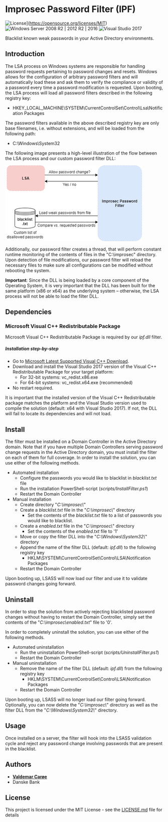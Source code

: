 # Improsec Password Filter (IPF)
![License](https://img.shields.io/badge/License-MIT-red.svg)](https://opensource.org/licenses/MIT) ![Windows Server 2008 R2 | 2012 R2 | 2016](https://img.shields.io/badge/Windows%20Server-2008%20R2%20|%202012%20R2%20|%202016-007bb8.svg) ![Visual Studio 2017](https://img.shields.io/badge/Visual%20Studio-2017-383278.svg)

Blacklist known weak passwords in your Active Directory environments.

## Introduction

The LSA process on Windows systems are responsible for handling password requests pertaining to password changes and resets. Windows allows for the configuration of arbitrary password filters and will automatically load these and ask them to verify the compliance or validity of a password every time a password modification is requested. Upon booting, the LSA process will load all password filters described in the following registry key:
* HKEY_LOCAL_MACHINE\SYSTEM\CurrentControlSet\Control\Lsa\Notification Packages

The password filters available in the above described registry key are only base filenames, i.e. without extensions, and will be loaded from the following path:
* C:\Windows\System32

The following image presents a high-level illustration of the flow between the LSA process and our custom password filter DLL:

![picture](Layout.png)

Additionally, our password filter creates a thread, that will perform constant runtime monitoring of the contents of files in the "C:\improsec" directory. Upon detection of file modifications, our password filter will reload the necessary files to make sure all configurations can be modified without rebooting the system.

**Important**: Since the DLL is being loaded by a core component of the Operating System, it is very important that the DLL has been built for the same platform (x86 or x64) as the underlying system – otherwise, the LSA process will not be able to load the filter DLL.

## Dependencies

### Microsoft Visual C++ Redistributable Package
Microsoft Visual C++ Redistributable Package is required by our *ipf.dll* filter.

##### Installation step-by-step
* Go to [Microsoft Latest Supported Visual C++ Download](https://support.microsoft.com/en-us/help/2977003/the-latest-supported-visual-c-downloads).
* Download and install the Visual Studio 2017 version of the Visual C++ Redistributable Package for your target platform:
  * For 32-bit systems: vc_redist.x86.exe
  * For 64-bit systems: vc_redist.x64.exe (recommended)
* No restart required.

It is important that the installed version of the Visual C++ Redistributable package matches the platform and the Visual Studio version used to compile the solution (default: x64 with Visual Studio 2017). If not, the DLL will fail to locate its dependencies and will not load.

## Install

The filter must be installed on a Domain Controller in the Active Directory domain. Note that if you have multiple Domain Controllers serving password change requests in the Active Directory domain, you must install the filter on each of them for full coverage. In order to install the solution, you can use either of the following methods.
* Automated installation
	* Configure the passwords you would like to blacklist in *blacklist.txt* file
	* Run the installation PowerShell-script (*scripts/InstallFilter.ps1*)
	* Restart the Domain Controller
* Manual installation
	* Create directory "*C:\\improsec\\*"
	* Create a *blacklist.txt* file in the "*C:\\improsec\\*" directory
		* Set the contents of the *blacklist.txt* file to a list of passwords you would like to blacklist.
	* Create a *enabled.txt* file in the "*C:\\improsec\\*" directory
		* Set the contents of the *enabled.txt* file to '1'
	* Move or copy the filter DLL into the "*C:\\Windows\\System32\\*" directory
	* Append the name of the filter DLL (default: *ipf.dll*) to the following registry key
		* HKLM\\SYSTEM\\CurrentControlSet\\Control\\LSA\\Notification Packages
	* Restart the Domain Controller

Upon booting up, LSASS will now load our filter and use it to validate password changes going forward.

## Uninstall

In order to stop the solution from actively rejecting blacklisted password changes without having to restart the Domain Controller, simply set the contents of the "*C:\\improsec\\enabled.txt*" file to '0'.

In order to completely uninstall the solution, you can use either of the following methods.
* Automated uninstallation
	* Run the uninstallation PowerShell-script (*scripts/UninstallFilter.ps1*)
	* Restart the Domain Controller
* Manual uninstallation
	*  Remove the name of the filter DLL (default: *ipf.dll*) from the following registry key
		* HKLM\\SYSTEM\\CurrentControlSet\\Control\\LSA\\Notification Packages
	* Restart the Domain Controller

Upon booting up, LSASS will no longer load our filter going forward. Optionally, you can now delete the "*C:\\improsec\\*" directory as well as the filter DLL from the "*C:\\Windows\\System32\\*" directory.

## Usage

Once installed on a server, the filter will hook into the LSASS validation cycle and reject any password change involving passwords that are present in the blacklist.

## Authors
* [**Valdemar Carøe**](https://github.com/st4ckh0und)
* Danske Bank

## License
  
This project is licensed under the MIT License - see the [LICENSE.md](LICENSE.md) file for details
